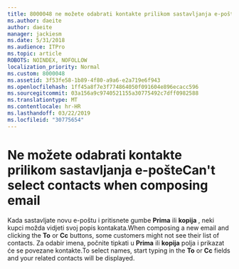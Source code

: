 ```yaml
---
title: 8000048 ne možete odabrati kontakte prilikom sastavljanja e-pošte u Outlook.com
ms.author: daeite
author: daeite
manager: jackiesm
ms.date: 5/31/2018
ms.audience: ITPro
ms.topic: article
ROBOTS: NOINDEX, NOFOLLOW
localization_priority: Normal
ms.custom: 8000048
ms.assetid: 3f53fe58-1b89-4f80-a9a6-e2a719e6f943
ms.openlocfilehash: 1ff45a8f7e3f774864050f091604e896ecacc596
ms.sourcegitcommit: 03a156a9c9740521155a30775492c7dff0982588
ms.translationtype: MT
ms.contentlocale: hr-HR
ms.lasthandoff: 03/22/2019
ms.locfileid: "30775654"
---
```

# <a name="cant-select-contacts-when-composing-email"></a><span data-ttu-id="3eca6-102">Ne možete odabrati kontakte prilikom sastavljanja e-pošte</span><span class="sxs-lookup"><span data-stu-id="3eca6-102">Can't select contacts when composing email</span></span>

<span data-ttu-id="3eca6-103">Kada sastavljate novu e-poštu i pritisnete gumbe **Prima** ili **kopija** , neki kupci možda vidjeti svoj popis kontakata.</span><span class="sxs-lookup"><span data-stu-id="3eca6-103">When composing a new email and clicking the **To** or **Cc** buttons, some customers might not see their list of contacts.</span></span> <span data-ttu-id="3eca6-104">Za odabir imena, počnite tipkati u **Prima** ili **kopija** polja i prikazat će se povezane kontakte.</span><span class="sxs-lookup"><span data-stu-id="3eca6-104">To select names, start typing in the **To** or **Cc** fields and your related contacts will be displayed.</span></span> 
  

